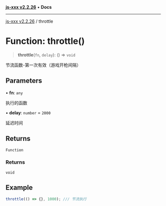 [**js-xxx v2.2.26**](../README.md) • **Docs**

***

[js-xxx v2.2.26](../README.md) / throttle

# Function: throttle()

> **throttle**(`fn`, `delay`): () => `void`

节流函数-第一次有效（游戏开枪间隔）

## Parameters

• **fn**: `any`

执行的函数

• **delay**: `number` = `2000`

延迟时间

## Returns

`Function`

### Returns

`void`

## Example

```ts
throttle(() => {}, 1000); /// 节流执行
```
